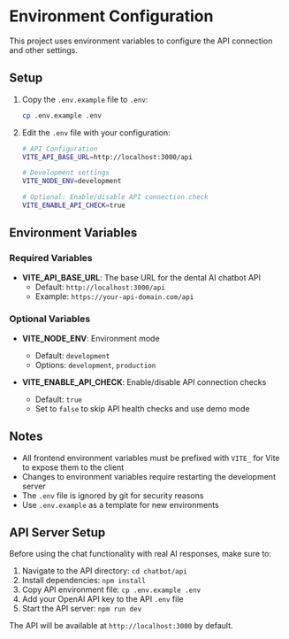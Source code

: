 # Environment Configuration

This project uses environment variables to configure the API connection and other settings.

## Setup

1. Copy the `.env.example` file to `.env`:

   ```bash
   cp .env.example .env
   ```

2. Edit the `.env` file with your configuration:

   ```bash
   # API Configuration
   VITE_API_BASE_URL=http://localhost:3000/api

   # Development settings
   VITE_NODE_ENV=development

   # Optional: Enable/disable API connection check
   VITE_ENABLE_API_CHECK=true
   ```

## Environment Variables

### Required Variables

- **VITE_API_BASE_URL**: The base URL for the dental AI chatbot API
  - Default: `http://localhost:3000/api`
  - Example: `https://your-api-domain.com/api`

### Optional Variables

- **VITE_NODE_ENV**: Environment mode

  - Default: `development`
  - Options: `development`, `production`

- **VITE_ENABLE_API_CHECK**: Enable/disable API connection checks
  - Default: `true`
  - Set to `false` to skip API health checks and use demo mode

## Notes

- All frontend environment variables must be prefixed with `VITE_` for Vite to expose them to the client
- Changes to environment variables require restarting the development server
- The `.env` file is ignored by git for security reasons
- Use `.env.example` as a template for new environments

## API Server Setup

Before using the chat functionality with real AI responses, make sure to:

1. Navigate to the API directory: `cd chatbot/api`
2. Install dependencies: `npm install`
3. Copy API environment file: `cp .env.example .env`
4. Add your OpenAI API key to the API `.env` file
5. Start the API server: `npm run dev`

The API will be available at `http://localhost:3000` by default.
